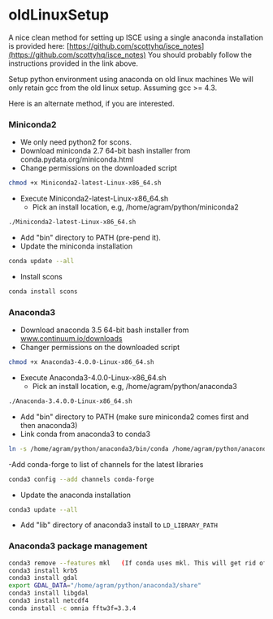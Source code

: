 # oldLinuxSetup


A nice clean method for setting up ISCE using a single anaconda installation is provided here:
[https://github.com/scottyhq/isce_notes](https://github.com/scottyhq/isce_notes)
You should probably follow the instructions provided in the link above.



Setup python environment using anaconda on old linux machines
We will only retain gcc from the old linux setup. Assuming gcc >= 4.3.

Here is an alternate method, if you are interested. 

### Miniconda2

- We only need python2 for scons.
- Download miniconda 2.7 64-bit bash installer from conda.pydata.org/miniconda.html
- Change permissions on the downloaded script
```bash
chmod +x Miniconda2-latest-Linux-x86_64.sh
```

- Execute Miniconda2-latest-Linux-x86_64.sh 
   - Pick an install location, e.g, /home/agram/python/miniconda2
```bash
./Miniconda2-latest-Linux-x86_64.sh 
```
   
- Add "bin" directory to PATH (pre-pend it).
- Update the miniconda installation
```bash
conda update --all 
```
- Install scons
```bash
conda install scons
```


### Anaconda3

- Download anaconda 3.5 64-bit bash installer from www.continuum.io/downloads
- Changer permissions on the downloaded script
```bash
chmod +x Anaconda3-4.0.0-Linux-x86_64.sh
```
- Execute Anaconda3-4.0.0-Linux-x86_64.sh
   - Pick an install location, e.g, /home/agram/python/anaconda3
```bash
./Anaconda-3.4.0.0-Linux-x86_64.sh
```

- Add "bin" directory to PATH (make sure miniconda2 comes first and then anaconda3)
- Link conda from anaconda3 to conda3
```bash
ln -s /home/agram/python/anaconda3/bin/conda /home/agram/python/anaconda3/bin/conda3
```
-Add conda-forge to list of channels for the latest libraries
```bash
conda3 config --add channels conda-forge
```
- Update the anaconda installation
```bash
conda3 update --all
```

- Add "lib" directory of anaconda3 install to `LD_LIBRARY_PATH`

### Anaconda3 package management

```bash
conda3 remove --features mkl   (If conda uses mkl. This will get rid of annoying messages from mkl)
conda3 install krb5
conda3 install gdal
export GDAL_DATA="/home/agram/python/anaconda3/share"
conda3 install libgdal
conda3 install netcdf4
conda install -c omnia fftw3f=3.3.4
```
